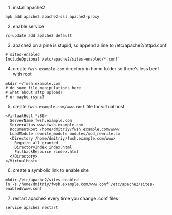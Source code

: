 1) install apache2
```
apk add apache2 apache2-ssl apache2-proxy
```

2) enable service
```
rc-update add apache2 default
```

3) apache2 on alpine is stupid, so append a line to /etc/apache2/httpd.conf 
```
# sites-enabled
IncludeOptional /etc/apache2/sites-enabled/*.conf`
```

4) create `fwsh.example.com` directory in home folder so there's less beef with root
```
mkdir ~/fwsh.example.com
# do some file manipulations here
# what about sftp upload?
# or maybe rsync?
```

5) create `fwsh.example.com/www.conf` file for virtual host
```
<VirtualHost *:80>
  ServerName fwsh.example.com
  ServerAlias www.fwsh.example.com
  DocumentRoot /home/dmitriy/fwsh.example.com/www/
  LoadModule rewrite_module modules/mod_rewrite.so
  <Directory /home/dmitriy/fwsh.example.com/www>
    Require all granted
    DirectoryIndex index.html
    FallbackResource /index.html
  </Directory>
</VirtualHost>
```

6) create a symbolic link to enable site
```
mkdir /etc/apache2/sites-enabled
ln -s /home/dmitriy/fwsh.example.com/www.conf /etc/apache2/sites-enabled/www.conf
```

7) restart apache2 every time you change .conf files
```
service apache2 restart
```
